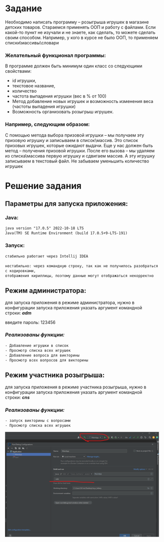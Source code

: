 # Задание
Необходимо написать программу – розыгрыша игрушек в магазине детских товаров.
Стараемся применять ООП и работу с файлами.
Если какой-то пункт не изучали и не знаете, как сделать, то можете сделать своим способом. Например, у кого в курсе не было ООП, то применяем списки\массивы\словари

### Желательный функционал программы:
В программе должен быть минимум один класс со следующими свойствами:
- id игрушки,
- текстовое название,
- количество
- частота выпадения игрушки (вес в % от 100)
- Метод добавление новых игрушек и возможность изменения веса (частоты выпадения игрушки)
- Возможность организовать розыгрыш игрушек.

### Например, следующим образом:
С помощью метода выбора призовой игрушки – мы получаем эту призовую игрушку и записываем в список\массив.
Это список призовых игрушек, которые ожидают выдачи.
Еще у нас должен быть метод – получения призовой игрушки.
После его вызова – мы удаляем из списка\массива первую игрушку и сдвигаем массив. А эту игрушку записываем в текстовый файл.
Не забываем уменьшить количество игрушек

# Решение задания

## Параметры для запуска приложения:

### Java:

    java version "17.0.5" 2022-10-18 LTS
    Java(TM) SE Runtime Environment (build 17.0.5+9-LTS-191)

### Запуск:

    стабильно работает через Intellij IDEA

    нестабильно: через командную строку, так как не получилось разобраться с кодировками,
    отображения кириллицы, поэтому данные могут отображаться некорректно

## Режим администратора:
    
для запуска приложения в режиме администратора, нужно в конфигурации запуска приложения
указать аргумент командной строки: *__adm__*

введите пароль: 123456

### *Реализованы функции:*
    
    - Добавление игрушки в список
    - Просмотр списка всех игрушек
    - Добавление вопроса для викторины
    - Просмотр всех вопросов для викторины

## Режим участника розыгрыша:

для запуска приложения в режиме участника розыгрыша, нужно в конфигурации запуска приложения
указать аргумент командной строки: *__cns__*

### *Реализованы функции:*

    - запуск викторины с вопросами
    - Просмотр списка всех игрушек

![](args_config.png)